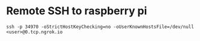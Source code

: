 # Remote SSH to raspberry pi
    ssh -p 34970 -oStrictHostKeyChecking=no -oUserKnownHostsFile=/dev/null <user>@0.tcp.ngrok.io

